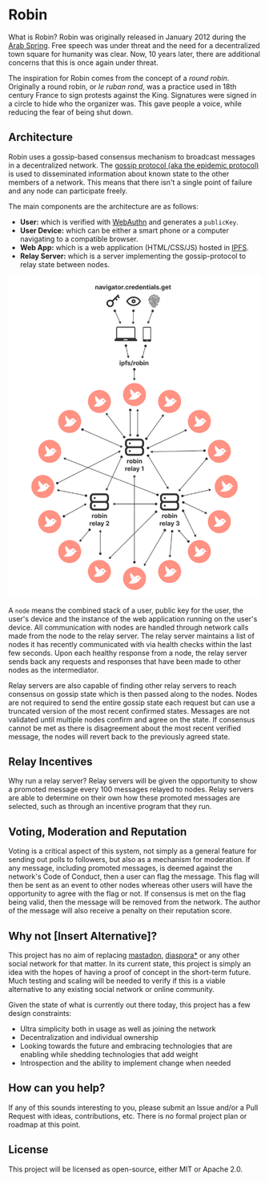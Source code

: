 # Robin

What is Robin? Robin was originally released in January 2012 during the [Arab Spring](https://en.wikipedia.org/wiki/Arab_Spring). Free speech was under threat and the need for a decentralized town square for humanity was clear. Now, 10 years later, there are additional concerns that this is once again under threat.

The inspiration for Robin comes from the concept of a _round robin_. Originally a round robin, or _le ruban rond_, was a practice used in 18th century France to sign protests against the King. Signatures were signed in a circle to hide who the organizer was. This gave people a voice, while reducing the fear of being shut down.

## Architecture

Robin uses a gossip-based consensus mechanism to broadcast messages in a decentralized network. The [gossip protocol (aka the epidemic protocol)](https://en.wikipedia.org/wiki/Gossip_protocol) is used to disseminated information about known state to the other members of a network. This means that there isn't a single point of failure and any node can participate freely.

The main components are the architecture are as follows:

- __User:__  which is verified with [WebAuthn](https://webauthn.io/) and generates a `publicKey`.
- __User Device:__  which can be either a smart phone or a computer navigating to a compatible browser.
- __Web App:__ which is a web application (HTML/CSS/JS) hosted in [IPFS](https://ipfs.tech/).
- __Relay Server:__ which is a server implementing the gossip-protocol to relay state between nodes.

![Robin architecture](./docs/assets/images/architecture.png)

A `node` means the combined stack of a user, public key for the user, the user's device and the instance of the web application running on the user's device. All communication with nodes are handled through network calls made from the node to the relay server. The relay server maintains a list of nodes it has recently communicated with via health checks within the last few seconds. Upon each healthy response from a node, the relay server sends back any requests and responses that have been made to other nodes as the intermediator. 

Relay servers are also capable of finding other relay servers to reach consensus on gossip state which is then passed along to the nodes. Nodes are not required to send the entire gossip state each request but can use a truncated version of the most recent confirmed states. Messages are not validated until multiple nodes confirm and agree on the state. If consensus cannot be met as there is disagreement about the most recent verified message, the nodes will revert back to the previously agreed state.

## Relay Incentives

Why run a relay server? Relay servers will be given the opportunity to show a promoted message every 100 messages relayed to nodes. Relay servers are able to determine on their own how these promoted messages are selected, such as through an incentive program that they run.

## Voting, Moderation and Reputation

Voting is a critical aspect of this system, not simply as a general feature for sending out polls to followers, but also as a mechanism for moderation. If any message, including promoted messages, is deemed against the network's Code of Conduct, then a user can flag the message. This flag will then be sent as an event to other nodes whereas other users will have the opportunity to agree with the flag or not. If consensus is met on the flag being valid, then the message will be removed from the network. The author of the message will also receive a penalty on their reputation score.

## Why not [Insert Alternative]?

This project has no aim of replacing [mastadon](https://joinmastodon.org/), [diaspora*](https://diasporafoundation.org/) or any other social network for that matter. In its current state, this project is simply an idea with the hopes of having a proof of concept in the short-term future. Much testing and scaling will be needed to verify if this is a viable alternative to any existing social network or online community.

Given the state of what is currently out there today, this project has a few design constraints:

- Ultra simplicity both in usage as well as joining the network
- Decentralization and individual ownership
- Looking towards the future and embracing technologies that are enabling while shedding technologies that add weight
- Introspection and the ability to implement change when needed

## How can you help?

If any of this sounds interesting to you, please submit an Issue and/or a Pull Request with ideas, contributions, etc. There is no formal project plan or roadmap at this point.

## License

This project will be licensed as open-source, either MIT or Apache 2.0.

